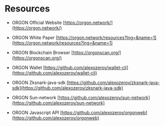 # Resources

* ORGON Official Website
[https://orgon.network/](https://orgon.network/)


* ORGON White Paper
[https://orgon.network/resources?lng=&name=1](https://orgon.network/resources?lng=&name=1)


* ORGON Blockchain Browser
[https://orgonscan.org/](https://orgonscan.org/)


* ORGON Wallet
[https://github.com/alexozerov/wallet-cli](https://github.com/alexozerov/wallet-cli)


* ORGON Zksnark-java-sdk
[https://github.com/alexozerov/zksnark-java-sdk](https://github.com/alexozerov/zksnark-java-sdk)


* ORGON Sun-network
[https://github.com/alexozerov/sun-network](https://github.com/alexozerov/sun-network)


* ORGON Javascript API
[https://github.com/alexozerov/orgonweb](https://github.com/alexozerov/orgonweb)
